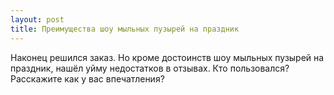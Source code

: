 ```yaml
---
layout: post 
title: Преимущества шоу мыльных пузырей на праздник
--- 
```

Наконец решился заказ. Но кроме достоинств шоу мыльных пузырей на праздник, нашёл уйму недостатков в отзывах. Кто пользовался? Расскажите как у вас впечатления?
